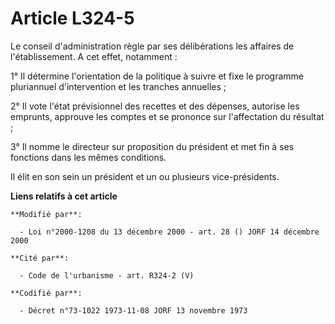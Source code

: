 # Article L324-5

Le conseil d'administration règle par ses délibérations les affaires de l'établissement. A cet effet, notamment :

1° Il détermine l'orientation de la politique à suivre et fixe le programme pluriannuel d'intervention et les tranches
annuelles ;

2° Il vote l'état prévisionnel des recettes et des dépenses, autorise les emprunts, approuve les comptes et se prononce sur
l'affectation du résultat ;

3° Il nomme le directeur sur proposition du président et met fin à ses fonctions dans les mêmes conditions.

Il élit en son sein un président et un ou plusieurs vice-présidents.

**Liens relatifs à cet article**

	**Modifié par**:

	  - Loi n°2000-1208 du 13 décembre 2000 - art. 28 () JORF 14 décembre 2000

	**Cité par**:

	  - Code de l'urbanisme - art. R324-2 (V)

	**Codifié par**:

	  - Décret n°73-1022 1973-11-08 JORF 13 novembre 1973
